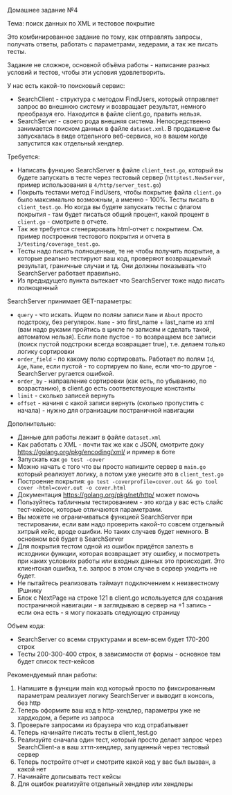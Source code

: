 Домашнее задание №4

Тема: поиск данных по XML и тестовое покрытие

Это комбинированное задание по тому, как отправлять запросы, получать ответы, работать с параметрами, хедерами, а так же писать тесты.

Задание не сложное, основной объёма работы - написание разных условий и тестов, чтобы эти условия удовлетворить.

У нас есть какой-то поисковый сервис:
* SearchClient - структура с методом FindUsers, который отправляет запрос во внешнюю систему и возвращает результат, немного преобразуя его. Находится в файле client.go, править нельзя.
* SearchServer - своего рода внешняя система. Непосредственно занимается поиском данных в файле `dataset.xml`. В продакшене бы запускалась в виде отдельного веб-сервиса, но в вашем колде запустится как отдельный хендлер.

Требуется:
* Написать функцию SearchServer в файле `client_test.go`, который вы будете запускать в тесте через тестовый сервер (`httptest.NewServer`, пример использования в `4/http/server_test.go`)
* Покрыть тестами метод FindUsers, чтобы покрытие файла `client.go` было максимально возможным, а именно - 100%. Тесты писать в `client_test.go`. Но когда вы будете запускать тесты с флагом покрытия - там будет писаться общий процент, какой процент в `client.go` - смотрите в отчете.
* Так же требуется сгенерировать html-отчет с покрытием. См. пример построения тестового покрытия и отчета в `3/testing/coverage_test.go`.
* Тесты надо писать полноценные, те не чтобы получить покрытие, а которые реально тестируют ваш код, проверяют возвращаемый результат, граничные случаи и тд. Они должны показывать что SearchServer работает правильно.
* Из предыдущего пункта вытекает что SearchServer тоже надо писать полноценный

SearchServer принимает GET-параметры:
* `query` - что искать. Ищем по полям записи `Name` и `About` просто подстроку, без регулярок. `Name` - это first_name + last_name из xml (вам надо руками пройтись в цикле по записям и сделать такой, автоматом нельзя). Если поле пустое - то возвращаем все записи (поиск пустой подстроки всегда возвращает true), т.е. делаем только логику сортировки
* `order_field` - по какому полю сортировать. Работает по полям `Id`, `Age`, `Name`, если пустой - то сортируем по `Name`, если что-то другое - SearchServer ругается ошибкой. 
* `order_by` - направление сортировки (как есть, по убыванию, по возрастанию), в client.go есть соответствующие константы
* `limit` - сколько записей вернуть
* `offset` - начиня с какой записи вернуть (сколько пропустить с начала) - нужно для огранизации постраничной навигации

Дополнительно:  
* Данные для работы лежаит в файле `dataset.xml`
* Как работать с XML - почти так же как с JSON, смотрите доку https://golang.org/pkg/encoding/xml/ и пример в боте
* Запускать как `go test -cover`
* Можно начать с того что вы просто напишите сервер в `main.go` который реализует логику, а потом уже унесите это в `client_test.go`
* Построение покрытия: `go test -coverprofile=cover.out && go tool cover -html=cover.out -o cover.html`
* Документация https://golang.org/pkg/net/http/ может помочь
* Пользуйтесь табличным тестированием - это когда у вас есть слайс тест-кейсок, которые отличаются параметрами.
* Вы можете не ограничиваться функцией SearchServer при тестировании, если вам надо проверить какой-то совсем отдельный хитрый кейс, вроде ошибки. Но таких случаев будет немного. В основном всё будет в SearchServer
* Для покрытия тестом одной из ошибок придётся залезть в исходники функции, которая возвращает эту ошибку, и посмотреть при каких условиях работы или входных данных это происходит. Это клиентская ошибка, т.е. запрос в этом случае в сервер уходить не будет.
* Не пытайтесь реализовать таймаут подключением к неизвестному IPшнику
* Блок c NextPage на строке 121 в client.go используется для создания постраничной навигации - я заглядываю в сервер на +1 запись - если она есть - я могу показать следующую страницу

Объем кода:
* SearchServer со всеми структурами и всем-всем будет 170-200 строк
* Тесты 200-300-400 строк, в зависимости от формы - основное там будет список тест-кейсов

Рекомендуемый план работы:
1. Напишите в функции main код который просто по фиксированным параметрам реализует логику SearchServer и выводит в консоль, без http
2. Теперь оформите ваш код в http-хендлер, параметры уже не хардкодом, а берите из запроса
3. Проверьте запросами из браузера что код отрабатывает
4. Теперь начинайте писать тесты в client_test.go
5. Реализуйте сначала один тест, который просто делает запрос через SearchClient-а в ваш хттп-хендлер, запущенный через тестовый сервер 
6. Теперь постройте отчет и смотрите какой код у вас был вызван, а какой нет
7. Начинайте дописывать тест кейсы
8. Для ошибок реализуйте отдельный хендлер или хендлеры
